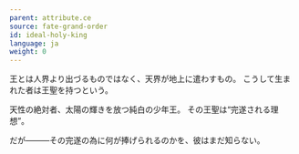 ```yaml
---
parent: attribute.ce
source: fate-grand-order
id: ideal-holy-king
language: ja
weight: 0
---
```


王とは人界より出づるものではなく、天界が地上に遣わすもの。
こうして生まれた者は王聖を持つという。

天性の絶対者、太陽の輝きを放つ純白の少年王。
その王聖は“完遂される理想”。

だが―――その完遂の為に何が捧げられるのかを、彼はまだ知らない。
